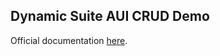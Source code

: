 ## Dynamic Suite AUI CRUD Demo

Official documentation [here](https://dynamicsuite.io/official-packages/vue).